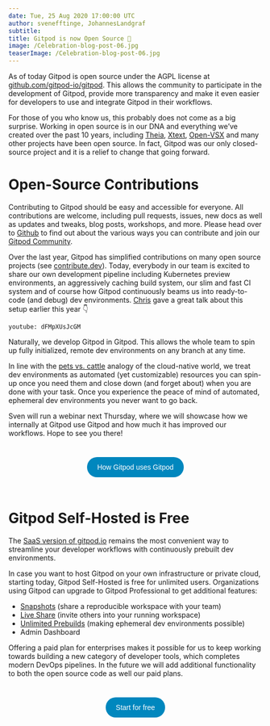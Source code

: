 ```yaml
---
date: Tue, 25 Aug 2020 17:00:00 UTC
author: svenefftinge, JohannesLandgraf
subtitle:
title: Gitpod is now Open Source 🎉
image: /Celebration-blog-post-06.jpg
teaserImage: /Celebration-blog-post-06.jpg
---
```


As of today Gitpod is open source under the AGPL license at [github.com/gitpod-io/gitpod](https://github.com/gitpod-io/gitpod). This allows the community to participate in the development of Gitpod, provide more transparency and make it even easier for developers to use and integrate Gitpod in their workflows.

For those of you who know us, this probably does not come as a big surprise. Working in open source is in our DNA and everything we’ve created over the past 10 years, including [Theia](https://github.com/eclipse-theia/theia), [Xtext](https://github.com/eclipse/xtext), [Open-VSX](https://github.com/eclipse/openvsx) and many other projects have been open source. In fact, Gitpod was our only closed-source project and it is a relief to change that going forward.

# Open-Source Contributions

Contributing to Gitpod should be easy and accessible for everyone. All contributions are welcome, including pull requests, issues, new docs as well as updates and tweaks, blog posts, workshops, and more. Please head over to [Github](https://github.com/gitpod-io/core) to find out about the various ways you can contribute and join our [Gitpod Community](https://community.gitpod.io/).

Over the last year, Gitpod has simplified contributions on many open source projects (see [contribute.dev](https://contribute.dev/)). Today, everybody in our team is excited to share our own development pipeline including Kubernetes preview environments, an aggressively caching build system, our slim and fast CI system and of course how Gitpod continuously beams us into ready-to-code (and debug) dev environments. [Chris](https://github.com/csweichel) gave a great talk about this setup earlier this year 👇


`youtube: dFMpXUsJcGM`

Naturally, we develop Gitpod in Gitpod. This allows the  whole team  to spin up fully initialized, remote dev environments on any branch at any time. 

In line with the [pets vs. cattle](http://cloudscaling.com/blog/cloud-computing/the-history-of-pets-vs-cattle/?utm_source=thenewstack&utm_medium=website&utm_campaign=platform) analogy of the cloud-native world, we treat dev environments as automated (yet customizable) resources you can spin-up once you need them and close down (and forget about) when you are done with your task. Once you experience the peace of mind of automated, ephemeral dev environments you never want to go back.

Sven will run a webinar next Thursday, where we will showcase how we internally at Gitpod use  Gitpod and how much it has improved our workflows. Hope to see you there! 


<style>
.button {
  background-color: #0087BE; 
  border: none;
  border-radius: 100px;
  color: white;
  padding: 12px 20px;
  text-align: center;
  text-decoration: none;
  display: inline-block;
  font-size: 14px;
  margin: 25px 1px;
  cursor: pointer;
  opacity: 1;

}

.button:hover {
	opacity: 0.85;

}
.wrapper {
    text-align: center;
}
</style>

<div class="wrapper">
    <a href= "https://us02web.zoom.us/webinar/register/5415977565541/WN_amoa6lnEQniLykXUYCDyBQ" target="_blank">
        <button class="button">How Gitpod uses Gitpod</button>
    </a>
</div>

# Gitpod Self-Hosted is Free

The [SaaS version of gitpod.io](https://www.gitpod.io/pricing/#) remains the most convenient way to streamline your developer workflows with continuously prebuilt dev environments. 

In case you want to host Gitpod on your own infrastructure or private cloud, starting today, Gitpod Self-Hosted is free for unlimited users. Organizations using Gitpod can upgrade to Gitpod Professional to get additional features: 

* [Snapshots](https://www.gitpod.io/features/#snapshot) (share a reproducible workspace with your team)
* [Live Share](https://www.gitpod.io/features/#share) (invite others into your running workspace)
* [Unlimited Prebuilds](https://www.gitpod.io/features/#prebuilt) (making ephemeral dev environments possible)
* Admin Dashboard

Offering a paid plan for enterprises makes it possible for us to keep working towards building a new category of developer tools, which completes modern DevOps pipelines. In the future we will add additional functionality to both the open source code as well our paid plans.

<div class="wrapper">
    <a href= "https://www.gitpod.io/self-hosted/" target="_blank">
        <button class="button">Start for free</button>
    </a>
</div>


